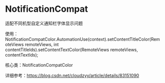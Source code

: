 # NotificationCompat
适配不同机型自定义通知栏字体显示问题

使用：NotificationCompatColor.AutomationUse(context).setContentTitleColor(RemoteViews remoteViews, int contentTitleIds).setContentTextColor(RemoteViews remoteViews, contentTextIds);

核心类：NotificationCompatColor

详细参考：https://blog.csdn.net/cloudzyy/article/details/83151090






